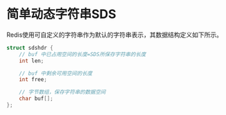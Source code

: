 # 简单动态字符串SDS

Redis使用可自定义的字符串作为默认的字符串表示，其数据结构定义如下所示。
```c
struct sdshdr {
    // buf 中已占用空间的长度=SDS所保存字符串的长度
    int len;

    // buf 中剩余可用空间的长度
    int free;

    // 字节数组，保存字符串的数据空间
    char buf[];
};
```

